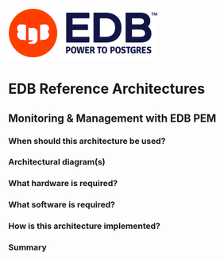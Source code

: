 ![EDB Logo](../images/logo.png "EDB Logo")

# EDB Reference Architectures

## Monitoring & Management with EDB PEM

### When should this architecture be used?

### Architectural diagram(s)

### What hardware is required?

### What software is required?

### How is this architecture implemented?

### Summary